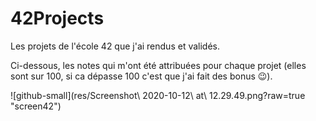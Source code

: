 # 42Projects
Les projets de l'école 42 que j'ai rendus et validés.

Ci-dessous, les notes qui m'ont été attribuées pour chaque projet (elles sont sur 100, si ca dépasse 100 c'est que j'ai fait des bonus 😉).

![github-small](res/Screenshot\ 2020-10-12\ at\ 12.29.49.png?raw=true "screen42")
